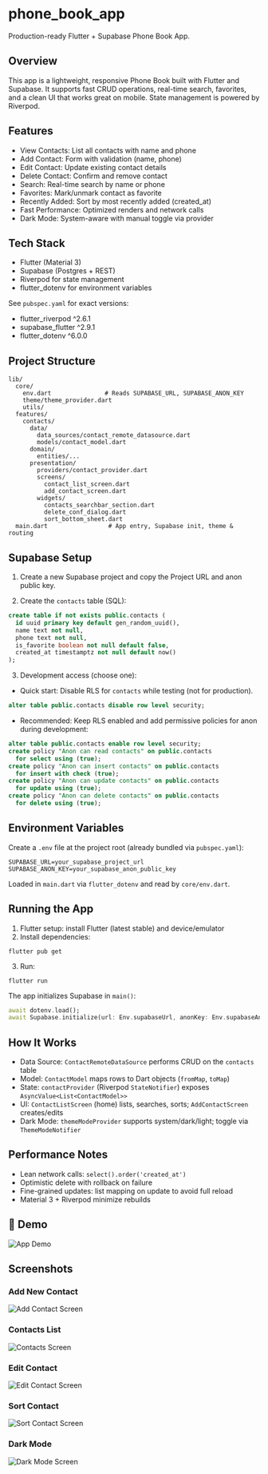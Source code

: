 # phone_book_app

Production-ready Flutter + Supabase Phone Book App.

## Overview

This app is a lightweight, responsive Phone Book built with Flutter and Supabase.
It supports fast CRUD operations, real-time search, favorites, and a clean UI that
works great on mobile. State management is powered by Riverpod.

## Features

- View Contacts: List all contacts with name and phone
- Add Contact: Form with validation (name, phone)
- Edit Contact: Update existing contact details
- Delete Contact: Confirm and remove contact
- Search: Real-time search by name or phone
- Favorites: Mark/unmark contact as favorite
- Recently Added: Sort by most recently added (created_at)
- Fast Performance: Optimized renders and network calls
- Dark Mode: System-aware with manual toggle via provider

## Tech Stack

- Flutter (Material 3)
- Supabase (Postgres + REST)
- Riverpod for state management
- flutter_dotenv for environment variables

See `pubspec.yaml` for exact versions:
- flutter_riverpod ^2.6.1
- supabase_flutter ^2.9.1
- flutter_dotenv ^6.0.0

## Project Structure

```
lib/
  core/
    env.dart               # Reads SUPABASE_URL, SUPABASE_ANON_KEY
    theme/theme_provider.dart
    utils/
  features/
    contacts/
      data/
        data_sources/contact_remote_datasource.dart
        models/contact_model.dart
      domain/
        entities/...
      presentation/
        providers/contact_provider.dart
        screens/
          contact_list_screen.dart
          add_contact_screen.dart
        widgets/
          contacts_searchbar_section.dart
          delete_conf_dialog.dart
          sort_bottom_sheet.dart
  main.dart                 # App entry, Supabase init, theme & routing
```

## Supabase Setup

1) Create a new Supabase project and copy the Project URL and anon public key.

2) Create the `contacts` table (SQL):

```sql
create table if not exists public.contacts (
  id uuid primary key default gen_random_uuid(),
  name text not null,
  phone text not null,
  is_favorite boolean not null default false,
  created_at timestamptz not null default now()
);
```

3) Development access (choose one):

- Quick start: Disable RLS for `contacts` while testing (not for production).

```sql
alter table public.contacts disable row level security;
```

- Recommended: Keep RLS enabled and add permissive policies for anon during development:

```sql
alter table public.contacts enable row level security;
create policy "Anon can read contacts" on public.contacts
  for select using (true);
create policy "Anon can insert contacts" on public.contacts
  for insert with check (true);
create policy "Anon can update contacts" on public.contacts
  for update using (true);
create policy "Anon can delete contacts" on public.contacts
  for delete using (true);
```

## Environment Variables

Create a `.env` file at the project root (already bundled via `pubspec.yaml`):

```
SUPABASE_URL=your_supabase_project_url
SUPABASE_ANON_KEY=your_supabase_anon_public_key
```

Loaded in `main.dart` via `flutter_dotenv` and read by `core/env.dart`.

## Running the App

1) Flutter setup: install Flutter (latest stable) and device/emulator
2) Install dependencies:

```
flutter pub get
```

3) Run:

```
flutter run
```

The app initializes Supabase in `main()`:

```dart
await dotenv.load();
await Supabase.initialize(url: Env.supabaseUrl, anonKey: Env.supabaseAnonKey);
```

## How It Works

- Data Source: `ContactRemoteDataSource` performs CRUD on the `contacts` table
- Model: `ContactModel` maps rows to Dart objects (`fromMap`, `toMap`)
- State: `contactProvider` (Riverpod `StateNotifier`) exposes `AsyncValue<List<ContactModel>>`
- UI: `ContactListScreen` (home) lists, searches, sorts; `AddContactScreen` creates/edits
- Dark Mode: `themeModeProvider` supports system/dark/light; toggle via `ThemeModeNotifier`

## Performance Notes

- Lean network calls: `select().order('created_at')`
- Optimistic delete with rollback on failure
- Fine-grained updates: list mapping on update to avoid full reload
- Material 3 + Riverpod minimize rebuilds

## 🎥 Demo
![App Demo](docs/screen_record/screen_record.gif)


## Screenshots

### Add New Contact
![Add Contact Screen](docs/screenshots/add_contact.png)

### Contacts List
![Contacts Screen](docs/screenshots/contacts.png)

### Edit Contact
![Edit Contact Screen](docs/screenshots/edit_contact.png)

### Sort Contact
![Sort Contact Screen](docs/screenshots/sort-contacts.png)

### Dark Mode
![Dark Mode Screen](docs/screenshots/dark_mode.png)
